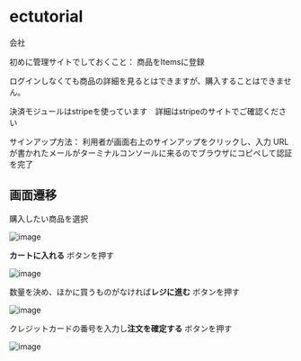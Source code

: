 # ectutorial
会社

初めに管理サイトでしておくこと： 商品をItemsに登録

ログインしなくても商品の詳細を見るとはできますが、購入することはできません。

決済モジュールはstripeを使っています　詳細はstripeのサイトでご確認ください　

サインアップ方法： 利用者が画面右上のサインアップをクリックし、入力 URLが書かれたメールがターミナルコンソールに来るのでブラウザにコピペして認証を完了

## 画面遷移

購入したい商品を選択

![image](https://github.com/hasegawa-shuji/ectutorial/assets/102946478/adbc6387-8a79-4d1e-b2b3-aecd987252da)


**カートに入れる** ボタンを押す

![image](https://github.com/hasegawa-shuji/ectutorial/assets/102946478/b0128fc9-072b-4eea-af6b-01b4d0e269b9)


数量を決め、ほかに買うものがなければ**レジに進む** ボタンを押す　

![image](https://github.com/hasegawa-shuji/ectutorial/assets/102946478/8c7b2c7e-fa18-4ad6-bd67-af9b52b970a6)


クレジットカードの番号を入力し**注文を確定する** ボタンを押す

![image](https://github.com/hasegawa-shuji/ectutorial/assets/102946478/1d2bc0fd-00b9-45ba-8da1-35ac11134f57)


